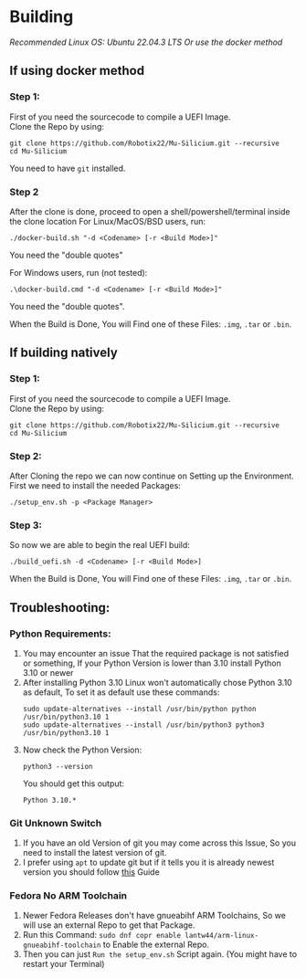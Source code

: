 # Building

*Recommended Linux OS: Ubuntu 22.04.3 LTS*
*Or use the docker method*

## If using docker method

### Step 1:

First of you need the sourcecode to compile a UEFI Image. <br />
Clone the Repo by using:
```
git clone https://github.com/Robotix22/Mu-Silicium.git --recursive
cd Mu-Silicium
```

You need to have `git` installed.

### Step 2

After the clone is done, proceed to open a shell/powershell/terminal inside the clone location
For Linux/MacOS/BSD users, run:
```
./docker-build.sh "-d <Codename> [-r <Build Mode>]"
```
You need the "double quotes"

For Windows users, run (not tested):
```
.\docker-build.cmd "-d <Codename> [-r <Build Mode>]"
```
You need the "double quotes".

When the Build is Done, You will Find one of these Files: `.img`, `.tar` or `.bin`.

## If building natively

### Step 1:

First of you need the sourcecode to compile a UEFI Image. <br />
Clone the Repo by using:
```
git clone https://github.com/Robotix22/Mu-Silicium.git --recursive
cd Mu-Silicium
```

### Step 2:

After Cloning the repo we can now continue on Setting up the Environment. <br />
First we need to install the needed Packages:
```
./setup_env.sh -p <Package Manager>
```

### Step 3:

So now we are able to begin the real UEFI build:
```
./build_uefi.sh -d <Codename> [-r <Build Mode>]
```

When the Build is Done, You will Find one of these Files: `.img`, `.tar` or `.bin`.

## Troubleshooting:

### Python Requirements:

   1. You may encounter an issue That the required package is not satisfied or something, If your Python Version is lower than 3.10 install Python 3.10 or newer
   2. After installing Python 3.10 Linux won't automatically chose Python 3.10 as default, To set it as default use these commands:
      ```
      sudo update-alternatives --install /usr/bin/python python /usr/bin/python3.10 1
      sudo update-alternatives --install /usr/bin/python3 python3 /usr/bin/python3.10 1
      ```
   3. Now check the Python Version:
      ```
      python3 --version
      ```
      You should get this output:
      ```
      Python 3.10.*
      ```

### Git Unknown Switch

   1. If you have an old Version of git you may come across this Issue, So you need to install the latest version of git.
   2. I prefer using `apt` to update git but if it tells you it is already newest version you should follow [this](https://www.fosslinux.com/64522/install-git-debian-linux.htm) Guide

### Fedora No ARM Toolchain

   1. Newer Fedora Releases don't have gnueabihf ARM Toolchains, So we will use an external Repo to get that Package.
   2. Run this Command: `sudo dnf copr enable lantw44/arm-linux-gnueabihf-toolchain` to Enable the external Repo.
   3. Then you can just `Run the setup_env.sh` Script again. (You might have to restart your Terminal)
